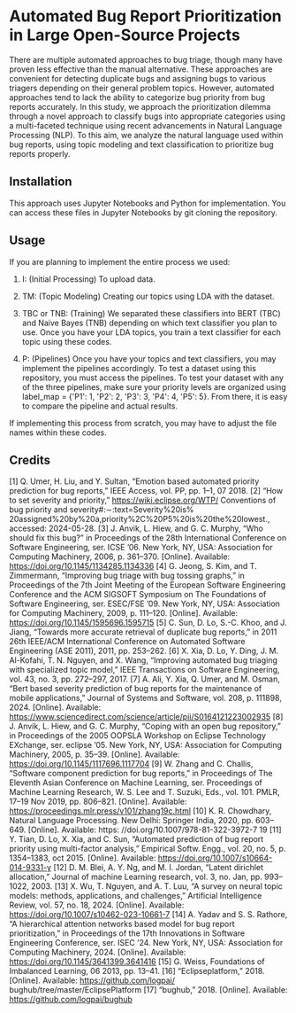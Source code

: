 # Automated Bug Report Prioritization in Large Open-Source Projects

There are multiple automated approaches to bug triage, though many have proven less effective than the manual alternative. These approaches are convenient for detecting duplicate bugs and assigning bugs to various triagers depending on their general problem topics. However, automated approaches tend to lack the ability to categorize bug priority from bug reports accurately. In this study, we approach the prioritization dilemma through a novel approach to classify bugs into appropriate categories using a multi-faceted technique using recent advancements in Natural Language Processing (NLP). To this aim, we analyze the natural language used within bug reports, using topic modeling and text classification to prioritize bug reports properly.

## Installation

This approach uses Jupyter Notebooks and Python for implementation. You can access these files in Jupyter Notebooks by git cloning the repository.

## Usage

If you are planning to implement the entire process we used:

1) I: (Initial Processing) To upload data.

2) TM: (Topic Modeling) Creating our topics using LDA with the dataset.

3) TBC or TNB: (Training) We separated these classifiers into BERT (TBC) and Naive Bayes (TNB) depending on which text classifier you plan to use. Once you have your LDA topics, you train a text classifier for each topic using these codes.

4) P: (Pipelines) Once you have your topics and text classifiers, you may implement the pipelines accordingly. To test a dataset using this repository, you must access the pipelines. To test your dataset with any of the three pipelines, make sure your priority levels are organized using label_map = {'P1': 1, 'P2': 2, 'P3': 3, 'P4': 4, 'P5': 5}. From there, it is easy to compare the pipeline and actual results.

If implementing this process from scratch, you may have to adjust the file names within these codes.

## Credits

[1] Q. Umer, H. Liu, and Y. Sultan, “Emotion based automated priority
prediction for bug reports,” IEEE Access, vol. PP, pp. 1–1, 07 2018.
[2] “How to set severity and priority,” https://wiki.eclipse.org/WTP/
Conventions of bug priority and severity#:∼:text=Severity%20is%
20assigned%20by%20a,priority%2C%20P5%20is%20the%20lowest.,
accessed: 2024-05-28.
[3] J. Anvik, L. Hiew, and G. C. Murphy, “Who should fix this bug?”
in Proceedings of the 28th International Conference on Software
Engineering, ser. ICSE ’06. New York, NY, USA: Association
for Computing Machinery, 2006, p. 361–370. [Online]. Available:
https://doi.org/10.1145/1134285.1134336
[4] G. Jeong, S. Kim, and T. Zimmermann, “Improving bug triage with bug
tossing graphs,” in Proceedings of the 7th Joint Meeting of the European
Software Engineering Conference and the ACM SIGSOFT Symposium
on The Foundations of Software Engineering, ser. ESEC/FSE ’09.
New York, NY, USA: Association for Computing Machinery, 2009, p.
111–120. [Online]. Available: https://doi.org/10.1145/1595696.1595715
[5] C. Sun, D. Lo, S.-C. Khoo, and J. Jiang, “Towards more accurate
retrieval of duplicate bug reports,” in 2011 26th IEEE/ACM International
Conference on Automated Software Engineering (ASE 2011), 2011, pp.
253–262.
[6] X. Xia, D. Lo, Y. Ding, J. M. Al-Kofahi, T. N. Nguyen, and X. Wang,
“Improving automated bug triaging with specialized topic model,” IEEE
Transactions on Software Engineering, vol. 43, no. 3, pp. 272–297, 2017.
[7] A. Ali, Y. Xia, Q. Umer, and M. Osman, “Bert based severity prediction
of bug reports for the maintenance of mobile applications,” Journal of
Systems and Software, vol. 208, p. 111898, 2024. [Online]. Available:
https://www.sciencedirect.com/science/article/pii/S0164121223002935
[8] J. Anvik, L. Hiew, and G. C. Murphy, “Coping with an open
bug repository,” in Proceedings of the 2005 OOPSLA Workshop on
Eclipse Technology EXchange, ser. eclipse ’05. New York, NY,
USA: Association for Computing Machinery, 2005, p. 35–39. [Online].
Available: https://doi.org/10.1145/1117696.1117704
[9] W. Zhang and C. Challis, “Software component prediction for bug
reports,” in Proceedings of The Eleventh Asian Conference on Machine
Learning, ser. Proceedings of Machine Learning Research, W. S. Lee
and T. Suzuki, Eds., vol. 101. PMLR, 17–19 Nov 2019, pp. 806–821.
[Online]. Available: https://proceedings.mlr.press/v101/zhang19c.html
[10] K. R. Chowdhary, Natural Language Processing. New Delhi:
Springer India, 2020, pp. 603–649. [Online]. Available: https:
//doi.org/10.1007/978-81-322-3972-7 19
[11] Y. Tian, D. Lo, X. Xia, and C. Sun, “Automated prediction of
bug report priority using multi-factor analysis,” Empirical Softw.
Engg., vol. 20, no. 5, p. 1354–1383, oct 2015. [Online]. Available:
https://doi.org/10.1007/s10664-014-9331-y
[12] D. M. Blei, A. Y. Ng, and M. I. Jordan, “Latent dirichlet allocation,”
Journal of machine Learning research, vol. 3, no. Jan, pp. 993–1022,
2003.
[13] X. Wu, T. Nguyen, and A. T. Luu, “A survey on neural
topic models: methods, applications, and challenges,” Artificial
Intelligence Review, vol. 57, no. 18, 2024. [Online]. Available:
https://doi.org/10.1007/s10462-023-10661-7
[14] A. Yadav and S. S. Rathore, “A hierarchical attention networks
based model for bug report prioritization,” in Proceedings of the 17th
Innovations in Software Engineering Conference, ser. ISEC ’24. New
York, NY, USA: Association for Computing Machinery, 2024. [Online].
Available: https://doi.org/10.1145/3641399.3641416
[15] G. Weiss, Foundations of Imbalanced Learning, 06 2013, pp. 13–41.
[16] “Eclipseplatform,” 2018. [Online]. Available: https://github.com/logpai/
bughub/tree/master/EclipsePlatform
[17] “bughub,” 2018. [Online]. Available: https://github.com/logpai/bughub


